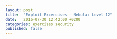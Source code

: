 ```yaml
---
layout: post
title:  "Exploit Excercises - Nebula: Level 12"
date:   2016-07-30 12:42:00 +0200
categories: exercises security
published: false
---
```



